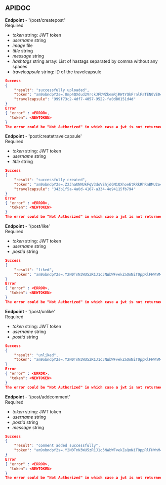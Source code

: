 ## APIDOC
**Endpoint** - '/post/createpost'  
Required
- *token* string: JWT token
- *username* string
- *image* file
- *title* string
- *message* string
- *hashtags* string array: List of hastags separated by comma without any spaces
- *travelcapsule* string: ID of the travelcapsule  
```json
Success
{
    "result": "successfully uploaded",
    "token": "am9obndpY2s=.Ump4QXdud2VrckJFbWZkemRjRWtYQkFralFaTEN0VE0=.YzlxU3pvbnpJYXR6RC9Od1RLTFRKSTJhTW53MS9QWVkwSTNIR2d4ZjI1UT0=",
    "travelcapsule": "999f73c2-4df7-4057-9522-fa0d80151d4d"
}
Error
{ "error" : <ERROR>,
  "token": <NEWTOKEN>
}
The error could be "Not Authorized" in which case a jwt is not returned
```
  
**Endpoint** - 'post/createtravelcapsule'  
Required  
- *token* string: JWT token
- *username* string
- *title* string
```json
Success
{
    "result": "successfully created",
    "token": "am9obndpY2s=.Z2JhaUNNUkFqV3doVEhjdGN1QXhoeEtRRkRhRnBMU2o=.elUwd3d4SjQwb3lsM0R2OUpWeExCNVRLS3hrUG5QRVFRV25sNHVGdFRvcz0=",
    "travelcapsule": "343b1f5a-4a0d-4167-a334-4e94115fb794"
}
Error
{ "error" : <ERROR>,
  "token": <NEWTOKEN>
}
The error could be "Not Authorized" in which case a jwt is not returned
```
  
**Endpoint** - '/post/like'  
Required  
- *token* string: JWT token
- *username* string
- *postid* string
```json
Success
{
    "result": "liked",
    "token": "am9obndpY2s=.Y2N0TnN3WU5zR1J1c3NWbWFvekZaQnNiT0ppRlFHWnM=.c3ZsaGw3cDF3bS9DYTVXdWZwNGdmdjQvVTIyZGt1MksrZXBBekV4N002OD0="
}
Error
{ "error" : <ERROR>,
  "token": <NEWTOKEN>
}
The error could be "Not Authorized" in which case a jwt is not returned
```
  
**Endpoint** - '/post/unlike'  
Required  
- *token* string: JWT token
- *username* string
- *postid* string
```json
Success
{
    "result": "unliked",
    "token": "am9obndpY2s=.Y2N0TnN3WU5zR1J1c3NWbWFvekZaQnNiT0ppRlFHWnM=.c3ZsaGw3cDF3bS9DYTVXdWZwNGdmdjQvVTIyZGt1MksrZXBBekV4N002OD0="
}
Error
{ "error" : <ERROR>,
  "token": <NEWTOKEN>
}
The error could be "Not Authorized" in which case a jwt is not returned
```

**Endpoint** - '/post/addcomment'  
Required  
- *token* string: JWT token
- *username* string
- *postid* string
- *message* string
```json
Success
{
    "result": "comment added successfully",
    "token": "am9obndpY2s=.Y2N0TnN3WU5zR1J1c3NWbWFvekZaQnNiT0ppRlFHWnM=.c3ZsaGw3cDF3bS9DYTVXdWZwNGdmdjQvVTIyZGt1MksrZXBBekV4N002OD0="
}
Error
{ "error" : <ERROR>,
  "token": <NEWTOKEN>
}
The error could be "Not Authorized" in which case a jwt is not returned
```